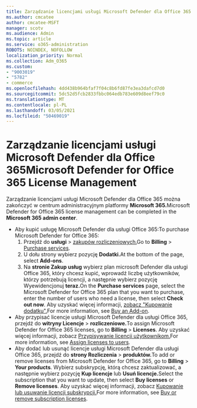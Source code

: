 ```yaml
---
title: Zarządzanie licencjami usługi Microsoft Defender dla Office 365
ms.author: cmcatee
author: cmcatee-MSFT
manager: scotv
ms.audience: Admin
ms.topic: article
ms.service: o365-administration
ROBOTS: NOINDEX, NOFOLLOW
localization_priority: Normal
ms.collection: Adm_O365
ms.custom:
- "9003019"
- "5782"
- commerce
ms.openlocfilehash: 4dd438b964bfaf7f04c8b6fd87fe3ea3dafcd7d0
ms.sourcegitcommit: 5dc52d5fcb2833fbbc064edb783e609d8eef79c0
ms.translationtype: MT
ms.contentlocale: pl-PL
ms.lasthandoff: 03/05/2021
ms.locfileid: "50469019"
---
```

# <a name="microsoft-defender-for-office-365-license-management"></a><span data-ttu-id="0a1a0-102">Zarządzanie licencjami usługi Microsoft Defender dla Office 365</span><span class="sxs-lookup"><span data-stu-id="0a1a0-102">Microsoft Defender for Office 365 License Management</span></span>

<span data-ttu-id="0a1a0-103">Zarządzanie licencjami usługi Microsoft Defender dla Office 365 można zakończyć w centrum administracyjnym platformy **Microsoft 365.**</span><span class="sxs-lookup"><span data-stu-id="0a1a0-103">Microsoft Defender for Office 365 license management can be completed in the  **Microsoft 365 admin center**.</span></span>

- <span data-ttu-id="0a1a0-104">Aby kupić usługę Microsoft Defender dla usługi Office 365:</span><span class="sxs-lookup"><span data-stu-id="0a1a0-104">To purchase Microsoft Defender for Office 365:</span></span>
    1. <span data-ttu-id="0a1a0-105">Przejdź do **usługi**  >  [zakupów rozliczeniowych.](https://go.microsoft.com/fwlink/p/?linkid=868433)</span><span class="sxs-lookup"><span data-stu-id="0a1a0-105">Go to **Billing** > [Purchase services](https://go.microsoft.com/fwlink/p/?linkid=868433).</span></span>
    2. <span data-ttu-id="0a1a0-106">U dołu strony wybierz pozycję **Dodatki.**</span><span class="sxs-lookup"><span data-stu-id="0a1a0-106">At the bottom of the page, select **Add-ons**.</span></span>
    3. <span data-ttu-id="0a1a0-107">Na **stronie Zakup usług** wybierz plan microsoft Defender dla usługi Office 365, który chcesz kupić, wprowadź liczbę użytkowników, którzy potrzebują licencji, a następnie wybierz pozycję Wyewidencjonuj **teraz.**</span><span class="sxs-lookup"><span data-stu-id="0a1a0-107">On the **Purchase services** page, select the Microsoft Defender for Office 365 plan that you want to purchase, enter the number of users who need a license, then select **Check out now**.</span></span> <span data-ttu-id="0a1a0-108">Aby uzyskać więcej informacji, [zobacz "Kupowanie dodatku".](https://docs.microsoft.com/microsoft-365/commerce/buy-or-edit-an-add-on)</span><span class="sxs-lookup"><span data-stu-id="0a1a0-108">For more information, see [Buy an Add-on](https://docs.microsoft.com/microsoft-365/commerce/buy-or-edit-an-add-on).</span></span>
- <span data-ttu-id="0a1a0-109">Aby przypisać licencje usługi Microsoft Defender dla usługi Office 365, przejdź do **witryny Licencje**  >  **rozliczeniowe.**</span><span class="sxs-lookup"><span data-stu-id="0a1a0-109">To assign Microsoft Defender for Office 365 licenses, go to **Billing** > **Licenses**.</span></span> <span data-ttu-id="0a1a0-110">Aby uzyskać więcej informacji, zobacz [Przypisywanie licencji użytkownikom.](https://docs.microsoft.com/microsoft-365/admin/manage/assign-licenses-to-users)</span><span class="sxs-lookup"><span data-stu-id="0a1a0-110">For more information, see [Assign licenses to users](https://docs.microsoft.com/microsoft-365/admin/manage/assign-licenses-to-users).</span></span>
- <span data-ttu-id="0a1a0-111">Aby dodać lub usunąć licencje usługi Microsoft Defender dla usługi Office 365, przejdź do **strony Rozliczenia**  >  **produktów.**</span><span class="sxs-lookup"><span data-stu-id="0a1a0-111">To add or remove licenses from Microsoft Defender for Office 365, go to **Billing** > **Your products**.</span></span> <span data-ttu-id="0a1a0-112">Wybierz subskrypcję, którą chcesz zaktualizować, a następnie wybierz pozycję **Kup licencje** lub **Usuń licencje.**</span><span class="sxs-lookup"><span data-stu-id="0a1a0-112">Select the subscription that you want to update, then select **Buy licenses** or **Remove licenses**.</span></span> <span data-ttu-id="0a1a0-113">Aby uzyskać więcej informacji, zobacz [Kupowanie lub usuwanie licencji subskrypcji.](https://docs.microsoft.com/microsoft-365/commerce/licenses/buy-licenses)</span><span class="sxs-lookup"><span data-stu-id="0a1a0-113">For more information, see [Buy or remove subscription licenses](https://docs.microsoft.com/microsoft-365/commerce/licenses/buy-licenses).</span></span>